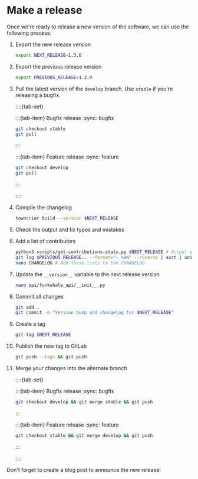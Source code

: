 # Make a release

Once we're ready to release a new version of the software, we can use the following process:

1. Export the new release version

   ```sh
   export NEXT_RELEASE=1.3.0
   ```

2. Export the previous release version

   ```sh
   export PREVIOUS_RELEASE=1.2.9
   ```

3. Pull the latest version of the `develop` branch. Use `stable` if you're releasing a bugfix.

   ::::{tab-set}

   :::{tab-item} Bugfix release
   :sync: bugfix

   ```sh
   git checkout stable
   git pull
   ```

   :::

   :::{tab-item} Feature release
   :sync: feature

   ```sh
   git checkout develop
   git pull
   ```

   :::

   ::::

4. Compile the changelog

   ```sh
   towncrier build --version $NEXT_RELEASE
   ```

5. Check the output and fix typos and mistakes
6. Add a list of contributors

   ```sh
   python3 scripts/get-contributions-stats.py $NEXT_RELEASE # Output a list of contributors
   git log $PREVIOUS_RELEASE.. --format="- %aN" --reverse | sort | uniq # Get a list of all commit authors
   nano CHANGELOG # Add these lists to the CHANGELOG
   ```

7. Update the `__version__` variable to the next release version

   ```sh
   nano api/funkwhale_api/__init__.py
   ```

8. Commit all changes

   ```sh
   git add .
   git commit -m "Version bump and changelog for $NEXT_RELEASE"
   ```

9. Create a tag

   ```sh
   git tag $NEXT_RELEASE
   ```

10. Publish the new tag to GitLab

    ```sh
    git push --tags && git push
    ```

11. Merge your changes into the alternate branch

    ::::{tab-set}

    :::{tab-item} Bugfix release
    :sync: bugfix

    ```sh
    git checkout develop && git merge stable && git push
    ```

    :::

    :::{tab-item} Feature release
    :sync: feature

    ```sh
    git checkout stable && git merge develop && git push
    ```

    :::

    ::::

Don't forget to create a blog post to announce the new release!
